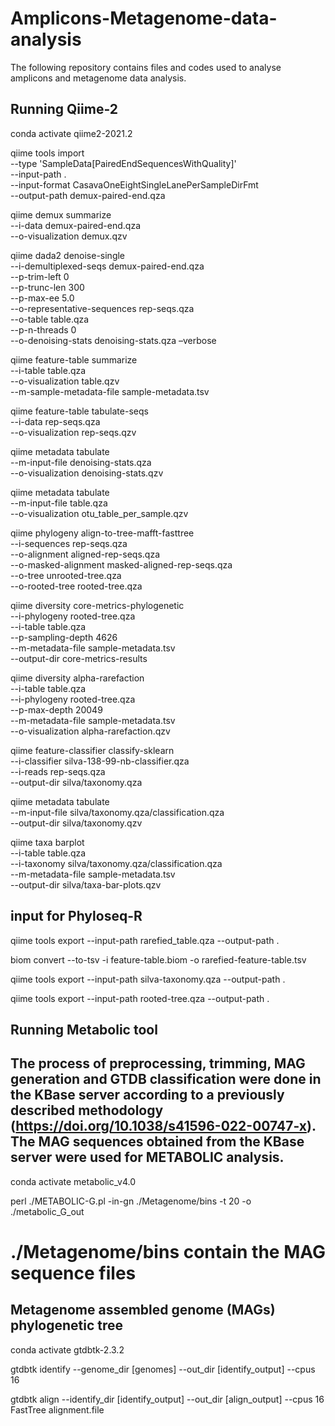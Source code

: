 # Amplicons-Metagenome-data-analysis
The following repository contains files and codes used to analyse amplicons and metagenome data analysis.

## Running Qiime-2
conda activate qiime2-2021.2

qiime tools import \
--type 'SampleData[PairedEndSequencesWithQuality]' \
--input-path . \
--input-format CasavaOneEightSingleLanePerSampleDirFmt \
--output-path demux-paired-end.qza

qiime demux summarize \
--i-data demux-paired-end.qza \
--o-visualization demux.qzv

qiime dada2 denoise-single \
  --i-demultiplexed-seqs demux-paired-end.qza \
  --p-trim-left 0 \
  --p-trunc-len 300 \
  --p-max-ee 5.0 \
  --o-representative-sequences rep-seqs.qza \
  --o-table table.qza \
  --p-n-threads 0 \
  --o-denoising-stats denoising-stats.qza –verbose

qiime feature-table summarize \
--i-table table.qza \
--o-visualization table.qzv \
--m-sample-metadata-file sample-metadata.tsv

qiime feature-table tabulate-seqs \
--i-data rep-seqs.qza \
--o-visualization rep-seqs.qzv

qiime metadata tabulate \
--m-input-file denoising-stats.qza \
--o-visualization denoising-stats.qzv

qiime metadata tabulate \
--m-input-file table.qza \
--o-visualization otu_table_per_sample.qzv

qiime phylogeny align-to-tree-mafft-fasttree \
--i-sequences rep-seqs.qza \
--o-alignment aligned-rep-seqs.qza \
--o-masked-alignment masked-aligned-rep-seqs.qza \
--o-tree unrooted-tree.qza \
--o-rooted-tree rooted-tree.qza

qiime diversity core-metrics-phylogenetic \
--i-phylogeny rooted-tree.qza \
--i-table table.qza \
--p-sampling-depth 4626 \
--m-metadata-file sample-metadata.tsv \
--output-dir core-metrics-results

qiime diversity alpha-rarefaction \
--i-table table.qza \
--i-phylogeny rooted-tree.qza \
--p-max-depth 20049 \
--m-metadata-file sample-metadata.tsv \
--o-visualization alpha-rarefaction.qzv

qiime feature-classifier classify-sklearn \
--i-classifier silva-138-99-nb-classifier.qza \
--i-reads rep-seqs.qza \
--output-dir silva/taxonomy.qza

qiime metadata tabulate \
--m-input-file silva/taxonomy.qza/classification.qza \
--output-dir silva/taxonomy.qzv

qiime taxa barplot \
--i-table table.qza \
--i-taxonomy silva/taxonomy.qza/classification.qza \
--m-metadata-file sample-metadata.tsv \
--output-dir silva/taxa-bar-plots.qzv

## input for Phyloseq-R
qiime tools export --input-path rarefied_table.qza --output-path .

biom convert --to-tsv -i feature-table.biom -o rarefied-feature-table.tsv

qiime tools export --input-path silva-taxonomy.qza --output-path .

qiime tools export --input-path rooted-tree.qza --output-path .


## Running Metabolic tool
## The process of preprocessing, trimming, MAG generation and GTDB classification were done in the KBase server according to a previously described methodology (https://doi.org/10.1038/s41596-022-00747-x). The MAG sequences obtained from the KBase server were used for METABOLIC analysis.

conda activate metabolic_v4.0

perl ./METABOLIC-G.pl -in-gn ./Metagenome/bins -t 20 -o ./metabolic_G_out
# ./Metagenome/bins contain the MAG sequence files

## Metagenome assembled genome (MAGs) phylogenetic tree
conda activate gtdbtk-2.3.2

gtdbtk identify --genome_dir [genomes] --out_dir [identify_output] --cpus 16

gtdbtk align --identify_dir [identify_output] --out_dir [align_output] --cpus 16
FastTree alignment.file 
